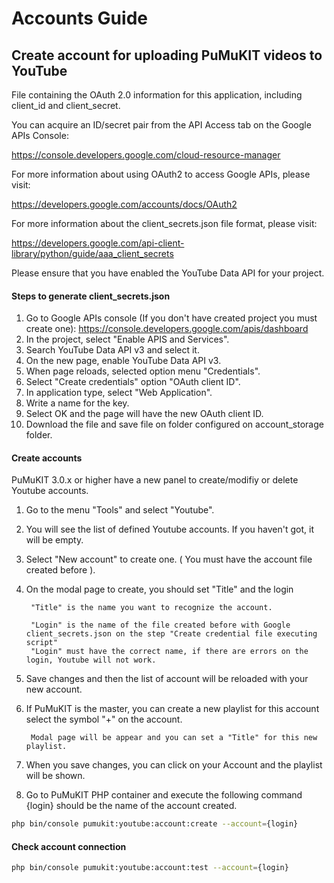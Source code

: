 Accounts Guide
==============

## Create account for uploading PuMuKIT videos to YouTube

File containing the OAuth 2.0 information for this application, including client_id and client_secret.

You can acquire an ID/secret pair from the API Access tab on the Google APIs Console:

https://console.developers.google.com/cloud-resource-manager

For more information about using OAuth2 to access Google APIs, please visit:

https://developers.google.com/accounts/docs/OAuth2

For more information about the client_secrets.json file format, please visit:

https://developers.google.com/api-client-library/python/guide/aaa_client_secrets

Please ensure that you have enabled the YouTube Data API for your project.


#### Steps to generate client_secrets.json

1. Go to Google APIs console (If you don't have created project you must create one): https://console.developers.google.com/apis/dashboard
2. In the project, select "Enable APIS and Services".
3. Search YouTube Data API v3 and select it.
4. On the new page, enable YouTube Data API v3.
5. When page reloads, selected option menu "Credentials".
6. Select "Create credentials" option "OAuth client ID".
7. In application type, select "Web Application".
8. Write a name for the key.
9. Select OK and the page will have the new OAuth client ID.
10. Download the file and save file on folder configured on account_storage folder.


#### Create accounts

PuMuKIT 3.0.x or higher have a new panel to create/modifiy or delete Youtube accounts.

1. Go to the menu "Tools" and select "Youtube".

2. You will see the list of defined Youtube accounts. If you haven't got, it will be empty.

3. Select "New account" to create one. ( You must have the account file created before ).

4. On the modal page to create, you should set "Title" and the login

        "Title" is the name you want to recognize the account.

        "Login" is the name of the file created before with Google client_secrets.json on the step "Create credential file executing script"
        "Login" must have the correct name, if there are errors on the login, Youtube will not work.

5. Save changes and then the list of account will be reloaded with your new account.

6. If PuMuKIT is the master, you can create a new playlist for this account select the symbol "+" on the account.

        Modal page will be appear and you can set a "Title" for this new playlist.

7. When you save changes, you can click on your Account and the playlist will be shown.

8. Go to PuMuKIT PHP container and execute the following command {login} should be the name of the account created.

```bash
php bin/console pumukit:youtube:account:create --account={login}
```

#### Check account connection

```bash
php bin/console pumukit:youtube:account:test --account={login}
```

